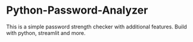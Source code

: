 # Python-Password-Analyzer
This is a simple password strength checker with additional features. Build with python, streamlit and more.
